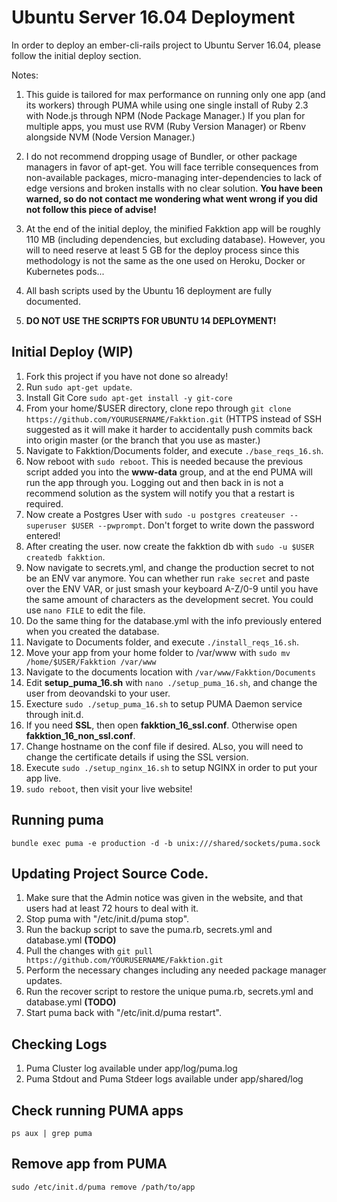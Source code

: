 # Ubuntu Server 16.04 Deployment
In order to deploy an ember-cli-rails project to Ubuntu Server 16.04, please follow the initial deploy section.

Notes:

1. This guide is tailored for max performance on running only one app (and its workers) through PUMA while using one single install of Ruby 2.3 with Node.js through NPM (Node Package Manager.) If you plan for multiple apps, you must use RVM (Ruby Version Manager) or Rbenv alongside NVM (Node Version Manager.)

2. I do not recommend dropping usage of Bundler, or other package managers in favor of apt-get. You will face terrible consequences from non-available packages, micro-managing inter-dependencies to lack of edge versions and broken installs with no clear solution. **You have been warned, so do not contact me wondering what went wrong if you did not follow this piece of advise!**

3. At the end of the initial deploy, the minified Fakktion app will be roughly 110 MB (including dependencies, but excluding database). However, you will to need reserve at least 5 GB for the deploy process since this methodology is not the same as the one used on Heroku, Docker or Kubernetes pods...

4. All bash scripts used by the Ubuntu 16 deployment are fully documented.

5. **DO NOT USE THE SCRIPTS FOR UBUNTU 14 DEPLOYMENT!**

## Initial Deploy (**WIP**)
1. Fork this project if you have not done so already!
2. Run ```sudo apt-get update```.
3. Install Git Core ```sudo apt-get install -y git-core```
5. From your home/$USER directory, clone repo through ```git clone https://github.com/YOURUSERNAME/Fakktion.git``` (HTTPS instead of SSH suggested as it will make it harder to accidentally push commits back into origin master (or the branch that you use as master.)
6. Navigate to Fakktion/Documents folder, and execute ```./base_reqs_16.sh```.
7. Now reboot with ```sudo reboot```. This is needed because the previous script added you into the **www-data** group, and at the end PUMA will run the app through you. Logging out and then back in is not a recommend solution as the system will notify you that a restart is required.
8. Now create a Postgres User with ```sudo -u postgres createuser --superuser $USER --pwprompt```. Don't forget to write down the password entered!
9. After creating the user. now create the fakktion db with ```sudo -u $USER createdb fakktion```.
10. Now navigate to secrets.yml, and change the production secret to not be an ENV var anymore. You can whether run ```rake secret``` and paste over the ENV VAR, or just smash your keyboard A-Z/0-9 until you have the same amount of characters as the development secret. You could use ```nano FILE``` to edit the file.
11. Do the same thing for the database.yml with the info previously entered when you created the database.
12. Navigate to Documents folder, and execute ```./install_reqs_16.sh```.
13. Move your app from your home folder to /var/www with ```sudo mv /home/$USER/Fakktion /var/www```
14. Navigate to the documents location with ```/var/www/Fakktion/Documents```
15. Edit **setup_puma_16.sh** with ```nano ./setup_puma_16.sh```, and change the user from deovandski to your user.
16. Execture ```sudo ./setup_puma_16.sh``` to setup PUMA Daemon service through init.d.
17. If you need **SSL**, then open **fakktion_16_ssl.conf**. Otherwise open **fakktion_16_non_ssl.conf**.
18. Change hostname on the conf file if desired. ALso, you will need to change the certificate details if using the SSL version.
19. Execute ```sudo ./setup_nginx_16.sh``` to setup NGINX in order to put your app live.
20. ```sudo reboot```, then visit your live website!


## Running puma
```bundle exec puma -e production -d -b unix:///shared/sockets/puma.sock```

## Updating Project Source Code.
1. Make sure that the Admin notice was given in the website, and that users had at least 72 hours to deal with it.
2. Stop puma with "/etc/init.d/puma stop".
3. Run the backup script to save the puma.rb, secrets.yml and database.yml **(TODO)**
4. Pull the changes with ```git pull https://github.com/YOURUSERNAME/Fakktion.git```
5. Perform the necessary changes including any needed package manager updates.
6. Run the recover script to restore the unique puma.rb, secrets.yml and database.yml **(TODO)**
7. Start puma back with "/etc/init.d/puma restart".

## Checking Logs
1. Puma Cluster log available under app/log/puma.log
2. Puma Stdout and Puma Stdeer logs available under app/shared/log

## Check running PUMA apps
```ps aux | grep puma```

## Remove app from PUMA
```sudo /etc/init.d/puma remove /path/to/app```

